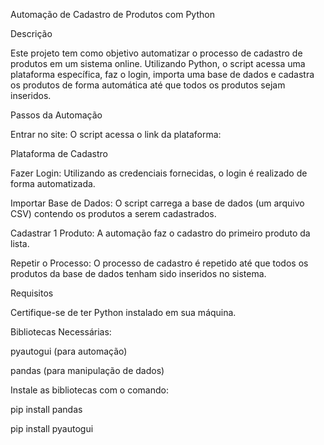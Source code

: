 Automação de Cadastro de Produtos com Python

Descrição

Este projeto tem como objetivo automatizar o processo de cadastro de produtos em um sistema online. Utilizando Python, o script acessa uma plataforma específica, faz o login, importa uma base de dados e cadastra os produtos de forma automática até que todos os produtos sejam inseridos.

Passos da Automação

Entrar no site: O script acessa o link da plataforma:

Plataforma de Cadastro

Fazer Login: Utilizando as credenciais fornecidas, o login é realizado de forma automatizada.

Importar Base de Dados: O script carrega a base de dados (um arquivo CSV) contendo os produtos a serem cadastrados.

Cadastrar 1 Produto: A automação faz o cadastro do primeiro produto da lista.

Repetir o Processo: O processo de cadastro é repetido até que todos os produtos da base de dados tenham sido inseridos no sistema.

Requisitos

Certifique-se de ter Python instalado em sua máquina.

Bibliotecas Necessárias:

pyautogui (para automação)

pandas (para manipulação de dados)

Instale as bibliotecas com o comando:

pip install pandas

pip install pyautogui
